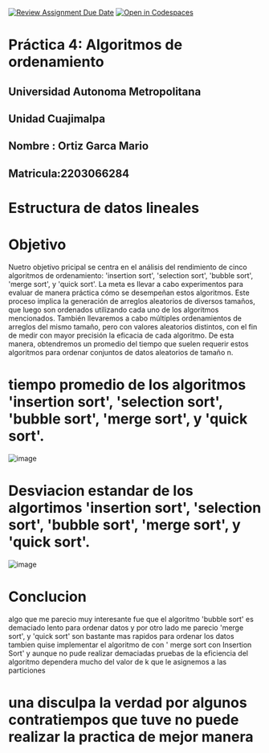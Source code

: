 [![Review Assignment Due Date](https://classroom.github.com/assets/deadline-readme-button-24ddc0f5d75046c5622901739e7c5dd533143b0c8e959d652212380cedb1ea36.svg)](https://classroom.github.com/a/ke8zCzPd)
[![Open in Codespaces](https://classroom.github.com/assets/launch-codespace-7f7980b617ed060a017424585567c406b6ee15c891e84e1186181d67ecf80aa0.svg)](https://classroom.github.com/open-in-codespaces?assignment_repo_id=13610095)
# Práctica 4: Algoritmos de ordenamiento
## Universidad Autonoma Metropolitana 
## Unidad Cuajimalpa 
## Nombre : Ortiz Garca Mario 
## Matricula:2203066284
# Estructura de datos lineales 
# Objetivo 
Nuetro objetivo pricipal se centra en el análisis del rendimiento de cinco algoritmos de ordenamiento: 'insertion sort', 'selection sort', 'bubble sort', 'merge sort', y 'quick sort'. La meta es llevar a cabo experimentos para evaluar de manera práctica cómo se desempeñan estos algoritmos. Este proceso implica la generación de arreglos aleatorios de diversos tamaños, que luego son ordenados utilizando cada uno de los algoritmos mencionados.
También llevaremos a cabo múltiples ordenamientos de arreglos del mismo tamaño, pero con valores aleatorios distintos, con el fin de medir con mayor precisión la eficacia de cada algoritmo. De esta manera, obtendremos un promedio del tiempo que suelen requerir estos algoritmos para ordenar conjuntos de datos aleatorios de tamaño n.
# tiempo promedio de los algoritmos  'insertion sort', 'selection sort', 'bubble sort', 'merge sort', y 'quick sort'.


![image](https://github.com/AGN-Teaching/practica-4-algoritmos-de-ordenamiento-imario22/assets/150830302/d3299ee0-4760-4484-a838-f29d6f928de4)


# Desviacion estandar de los algortimos  'insertion sort', 'selection sort', 'bubble sort', 'merge sort', y 'quick sort'.


![image](https://github.com/AGN-Teaching/practica-4-algoritmos-de-ordenamiento-imario22/assets/150830302/051b6c00-7584-408b-bfed-9bf473e84e89)


# Conclucion 
algo que me parecio muy interesante fue que el algoritmo 'bubble sort' es demaciado lento para ordenar datos y por otro lado me parecio 'merge sort', y 'quick sort' son bastante mas rapidos para ordenar los datos tambien quise implementar el algoritmo de con ' merge sort con Insertion Sort' y aunque no pude realizar demaciadas pruebas de la eficiencia del algoritmo dependera mucho del valor de k que le asignemos a las particiones 

# una disculpa la verdad por algunos contratiempos que tuve  no puede realizar la practica de mejor manera 


